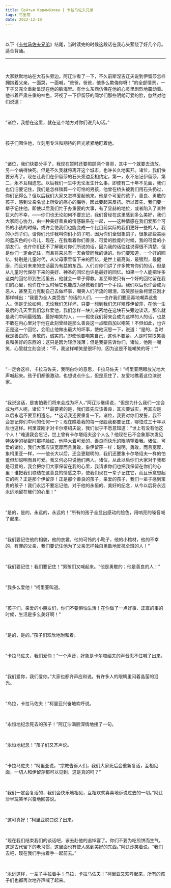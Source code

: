 ```yaml
---
title: Бра́тья Карама́зовы | 卡拉马佐夫兄弟
tags: 竹里馆
date: 2022-12-10
---
```


<br/>

以下《[卡拉马佐夫兄弟](https://book.douban.com/subject/6313496/)》结尾，当时读完的时候这段话在我心头萦绕了好几个月。适合背诵。

---

<br/>

大家默默地站在大石头旁边。阿辽沙看了一下，不久前斯涅吉辽夫说到伊留莎怎样拥抱着父亲，一面哭，一面喊，“爸爸，爸爸，他多么欺侮你呀！”的全部情景，一下子又完全重新呈现在他的脑海里。有什么东西仿佛在他的心灵里剧烈地震动着。他带着严肃庄重的神色，环视了一下伊留莎的同学们那些明朗可爱的脸，忽然对他们说道：

<br/>

“诸位，我想在这里，就在这个地方对你们说几句话。”

<br/>

孩子们围住他，立刻用专注和期待的目光紧紧地盯着他。

<br/>

”诸位，我们快要分手了。我现在暂时还要照顾两个哥哥，其中一个就要去流放，另一个病得快死。但是不久我就将离开这个城市，也许长久地离开。诸位，我们快要分离了。现在让我们在伊留莎的石头旁边互相约定，第一，永不忘记伊留莎，第二，永不互相遗忘。以后我们一生中无论发生什么事，即使有二十年不见面，我们也仍旧要记住，我们是怎样殡葬一个可怜的男孩，他曾在桥头被我们用石头扔过，你们记得么？但以后我们大家又怎样爱起他来。他是个可爱的孩子，善良、勇敢的孩子，感到父亲名誉上所受的痛心的侮辱，因此要起来反抗。所以首先，我们要一辈子记住他。即使以后我们忙于办重要的大事，有了显赫的地位，或者陷入了某种巨大的不幸，——你们也无论如何不要忘记，我们曾经在这里感到多么美好，我们大家同心协力，由一种美好善良的情感联系在一起，——这种情感在我们爱那个可怜的小孩的时候，或许会使我们也能变成一个比目前实际的我们更好一些的人。我的小鸽子们，请你们允许我叫你们小鸽子吧，因为你们全很象鸽子，很象那些美丽的蓝灰色的小鸟儿，现在，在我看着你们善良、可爱的脸庞的时候，我的可爱的小朋友们，也许你们还不了解我对你们所说的话，因为我的话往往说得很不清楚，但是你们一定会记住，而且将来总有一天会赞同我的话的。你们要知道，一个好的回忆，特别是儿童时代，从父母家里留下来的回忆，是世上最高尚，最强烈，最健康，而且对未来的生活最为有益的东西。人们对你们讲了许多教育你们的话，但是从儿童时代保存下来的美好、神圣的回忆也许是最好的回忆。如果一个人能把许多这类的回忆带到生活里去，他就会一辈子得救。甚至即使只有一个好的回忆留在我们的心里，也许在什么时候它也能成为拯救我们的一个手段。我们以后也许会成为恶人，甚至无力克制自己去做坏事，嘲笑人们所流的眼泪，取笑那些象柯里亚刚才那样喊出：“我要为全人类受苦” 的话的人们，——也许我们要恶毒地嘲弄这些人。但是无论如何，无论我们怎样坏，只要一想到我们怎样殡葬伊留莎，在他一生最后的几天里我们怎样爱他，我们怎样一块儿亲密地在这块石头旁边谈话，那么就是我们中间最残酷，最好嘲笑的人，——假使我们将来会成为这样的人的话，也总不敢在内心里对于他在此刻曾经是那么善良这一点暗自加以嘲笑！不但如此，也许正是这一个回忆，会阻止他做出最大的坏事，使他沉思一下，说道：“是的，当时我是善良的，勇敢的，诚实的。”即使他要嘲笑自己，这也不要紧，人是时常取笑善良和美好的东西的；这只是因为轻浮浅薄；但是我要告诉你们，诸位，他刚一嘲笑，心里就立刻会说：“不，我这样嘲笑是很坏的，因为这是不能嘲笑的呀！”"

<br/>

“一定会这样，卡拉马佐夫，我明白你的意思，卡拉马佐夫！”柯里亚两眼放光地大声喊起来。孩子们都很激动，也想说点什么，但是忍住了，友爱地瞧着这位演说家。

<br/>

“我说这话，是害怕我们将来会成为坏人，”阿辽沙继续说，“但是为什么我们一定会成为坏人呢，诸位？**最要紧的是，我们首先应该善良，其次要诚实，再其次是以后永远不要互相遗忘。**这话我还要重复一下。诸位，我要对你们发誓，我不会忘记你们中间的任何一个；现在瞧着我的每一张脸我都要记住，哪怕过三十年以后也这样。柯里亚刚才对卡尔塔绍夫说，我们似乎不愿意知道：”世上有没有他这个人！“难道我会忘记，世上曾有卡尔塔绍夫这个人么？他现在已不会象那次发见特洛伊的秘密时那样脸红，他睁大着可爱的、善良而快乐的眼睛望着我。诸位，可爱的诸位，我们大家应该宽厚而且勇敢，象伊留莎一样：聪明，勇敢，而且宽厚，象柯里亚一样，——他长大以后，还会更聪明的，我们还要象卡尔塔绍夫一样的怕羞但却聪明而且可爱。我又何必只说他们两人。诸位，从此以后你们大家对于我都是可爱的，我会把你们大家保留在我的心里，我请求你们也把我保留在你们的心里！谁把我们联结在这善良的情感之中，使我们现在一辈子记住它，而且乐意想起它的呢？正是那个伊留莎！正是那个善良的孩子，亲爱的孩子，我们一辈子感到宝贵的孩子！我们永远不要忘记他，对于他的永恒的、美好的纪念，从今以后将永远永远地留在我们的心里！”

<br/>

“是的，是的，永远的，永远的！”所有的孩子全显出感动的脸色，用响亮的嗓音喊了起来。

<br/>

“我们要记住他的相貌，他的衣裳，他的可怜的小靴子，他的小棺材，他的不幸的、有罪的父亲，我们要记住他为了父亲怎样独自勇敢地反抗全班的人！”

<br/>

“我们要记住！我们要记住！”男孩们又喊起来。“他是勇敢的；他是善良的人！”

<br/>

“我多么爱他！”柯里亚叫道。

<br/>

“孩子们，亲爱的小朋友们，你们不要惧怕生活！在你做了一点好事、正直的事的时候，生活是多么美好啊！”

<br/>

“是的，是的。”孩子们欢欣地附和着。

<br/>

“卡拉马佐夫，我们爱你！”一个声音，好象是卡尔塔绍夫的声音忍不住喊了出来。

<br/>

“我们爱你，我们爱你。”大家也都齐声应和说。有许多人的眼睛里闪着晶莹的泪光。

<br/>

“乌拉，卡拉马佐夫！”柯里亚兴奋地欢呼说。

<br/>

“永恒地纪念死去的孩子！”阿辽沙满腔深情地接了一句。

<br/>

“永恒地纪念！”孩子们又齐声说。

<br/>

“卡拉马佐夫！”柯里亚说，“宗教告诉人们，我们大家死后会重新复活，互相见面，一切人和伊留莎都可以见到，这是真的吗？”

<br/>

“我们一定会复活的，我们会快乐地相见，互相欢欢喜喜地诉说过去的一切。”阿辽沙半玩笑半兴奋地回答说。

<br/>

“这可真好！”柯里亚脱口说了出来。

<br/>

“现在我们结束我们的谈话吧，该去赴他的追悼宴了。你们不要为吃煎饼而生气。这是古代留下的老习惯，这里面也有使人感到美好的东西。”阿辽沙笑着说。“我们去吧，现在我们手拉着手一起前去。”

<br/>

“永远这样，一辈子手拉着手！乌拉，卡拉马佐夫！”柯里亚又欢呼起来，所有的孩子们也都再次地齐声喊了起来。

<br/>